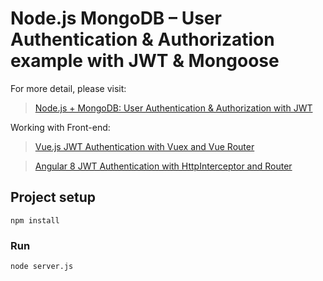 # Node.js MongoDB – User Authentication & Authorization example with JWT & Mongoose

For more detail, please visit:
> [Node.js + MongoDB: User Authentication & Authorization with JWT](https://www.designmycodes.com/examples/node-js-mongodb-auth-jwt.html)

Working with Front-end:
> [Vue.js JWT Authentication with Vuex and Vue Router](https://www.designmycodes.com/examples/jwt-vue-vuex-authentication.html)

> [Angular 8 JWT Authentication with HttpInterceptor and Router](https://www.designmycodes.com/examples/angular-jwt-authentication.html)

## Project setup
```
npm install
```

### Run
```
node server.js
```

